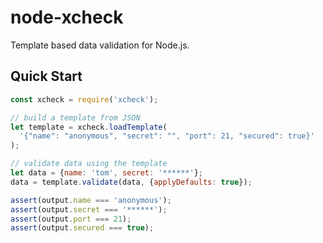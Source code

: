 # node-xcheck
Template based data validation for Node.js.

## Quick Start
```js
const xcheck = require('xcheck');

// build a template from JSON
let template = xcheck.loadTemplate(
  '{"name": "anonymous", "secret": "", "port": 21, "secured": true}'
);

// validate data using the template
let data = {name: 'tom', secret: '******'};
data = template.validate(data, {applyDefaults: true});

assert(output.name === 'anonymous');
assert(output.secret === '******');
assert(output.port === 21);
assert(output.secured === true);
```
